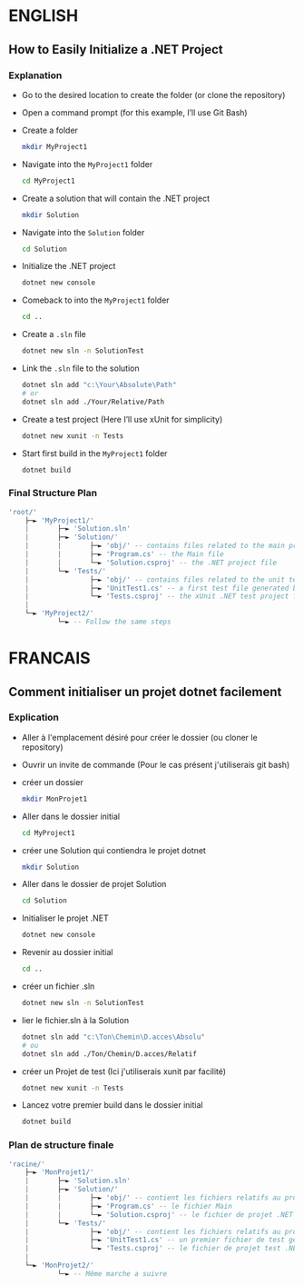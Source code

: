 #
# ENGLISH
## How to Easily Initialize a .NET Project
### Explanation
- Go to the desired location to create the folder (or clone the repository)  
- Open a command prompt (for this example, I’ll use Git Bash)  

- Create a folder
    ```bash
    mkdir MyProject1
    ```

- Navigate into the `MyProject1` folder
    ```bash
    cd MyProject1
    ```

- Create a solution that will contain the .NET project  
    ```bash
    mkdir Solution
    ```

- Navigate into the `Solution` folder
    ```bash
    cd Solution
    ```

- Initialize the .NET project
    ```bash
    dotnet new console
    ```

- Comeback to into the `MyProject1` folder
    ```bash
    cd ..
    ```

- Create a `.sln` file
    ```bash
    dotnet new sln -n SolutionTest
    ```

- Link the `.sln` file to the solution
    ```bash
    dotnet sln add "c:\Your\Absolute\Path"
    # or
    dotnet sln add ./Your/Relative/Path
    ```

- Create a test project (Here I’ll use xUnit for simplicity)
    ```bash
    dotnet new xunit -n Tests
    ```

- Start first build in the `MyProject1` folder
    ```bash
    dotnet build
    ```

### Final Structure Plan
```lua
'root/'
    ├─► 'MyProject1/'
    |       ├─► 'Solution.sln'
    |       ├─► 'Solution/'
    |       |       ├─► 'obj/' -- contains files related to the main project
    |       |       ├─► 'Program.cs' -- the Main file
    |       |       └─► 'Solution.csproj' -- the .NET project file
    |       └─► 'Tests/'
    |               ├─► 'obj/' -- contains files related to the unit test project
    |               ├─► 'UnitTest1.cs' -- a first test file generated by dotnet during xUnit initialization
    |               └─► 'Tests.csproj' -- the xUnit .NET test project file
    |
    └─► 'MyProject2/'
            └─► -- Follow the same steps
```

# 
# FRANCAIS
## Comment initialiser un projet dotnet facilement
### Explication
- Aller à l'emplacement désiré pour créer le dossier (ou cloner le repository)
- Ouvrir un invite de commande (Pour le cas présent j'utiliserais git bash)

- créer un dossier 
    ```bash
    mkdir MonProjet1
    ```

- Aller dans le dossier initial
    ```bash
    cd MyProject1
    ```

- créer une Solution qui contiendra le projet dotnet
    ```bash
    mkdir Solution
    ```

- Aller dans le dossier de projet Solution 
    ```bash
    cd Solution
    ```

- Initialiser le projet .NET
    ```bash
    dotnet new console
    ```

- Revenir au dossier initial
    ```bash
    cd ..
    ```

- créer un fichier .sln
    ```bash
    dotnet new sln -n SolutionTest
    ```

- lier le fichier.sln à la Solution
    ```bash
    dotnet sln add "c:\Ton\Chemin\D.acces\Absolu"
    # ou
    dotnet sln add ./Ton/Chemin/D.acces/Relatif
    ```

- créer un Projet de test (Ici j'utiliserais xunit par facilité)
    ```bash
    dotnet new xunit -n Tests
    ```

- Lancez votre premier build dans le dossier initial
    ```bash
    dotnet build
    ```

### Plan de structure finale
```lua
'racine/'
    ├─► 'MonProjet1/'
    |       ├─► 'Solution.sln'
    |       ├─► 'Solution/'
    |       |       ├─► 'obj/' -- contient les fichiers relatifs au projet
    |       |       ├─► 'Program.cs' -- le fichier Main
    |       |       └─► 'Solution.csproj' -- le fichier de projet .NET
    |       └─► 'Tests/'
    |               ├─► 'obj/' -- contient les fichiers relatifs au projet de test unitaires
    |               ├─► 'UnitTest1.cs' -- un premier fichier de test generé par dotnet lors de l'initialisation de xunit
    |               └─► 'Tests.csproj' -- le fichier de projet test .NET xunit
    |
    └─► 'MonProjet2/'
            └─► -- Même marche a suivre 

``` 
